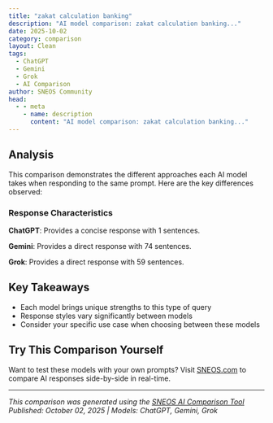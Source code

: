 ```yaml
---
title: "zakat calculation banking"
description: "AI model comparison: zakat calculation banking..."
date: 2025-10-02
category: comparison
layout: Clean
tags:
  - ChatGPT
  - Gemini
  - Grok
  - AI Comparison
author: SNEOS Community
head:
  - - meta
    - name: description
      content: "AI model comparison: zakat calculation banking..."
---
```


<ChatComparison
  title="zakat calculation banking"
  prompt="zakat calculation banking"
  :responses='{
    "ChatGPT": "Calculating zakat is an important religious obligation for Muslims, and it requires understanding what assets are subject to zakat and the applicable rates. Here’s a guide to understanding how to calculate zakat, particularly in the context of banking and financial assets:\n\n### What is Zakat?\n\nZakat is a form of almsgiving treated in Islam as a tax, or religious obligation, that is mandatory for all Muslims who meet the necessary criteria of wealth. The standard rate for zakat is typically 2.5% of the wealth you have owned for a lunar year.\n\n### Assets Subject to Zakat\n\n1. **Cash**: This includes all the cash you hold in hand and in bank accounts.\n2. **Gold and Silver**: The value of any gold and silver you own, whether in jewelry or investment form.\n3. **Stocks and Investments**: If you own shares in companies or mutual funds, calculate the market value.\n4. **Business Assets**: Any inventory or equipment owned that is not specifically traded for cash.\n5. **Real Estate**: Zakat is due on any properties held for investment (but not on the property you live in).\n\n### Assets Not Subject to Zakat\n\n- Personal belongings (like clothes, furniture, cars for personal use).\n- Properties you live in (primary residence).\n- Debts you owe (but debts owed to you are included as assets).\n\n### Zakat Calculation Steps\n\n1. **Determine Your Wealth Composition**: Tally up all your assets subject to zakat.\n   - Example:\n     - Cash in bank: $5,000\n     - Gold: $2,000\n     - Stocks: $3,000\n     - Total Assets: $10,000\n\n2. **Subtract Liabilities**: Deduct any debts you owe from your total assets.\n   - Example:\n     - Total liabilities (loans, debts): $1,000\n     - Net Zakatable Wealth: $10,000 - $1,000 = $9,000\n\n3. **Calculate Zakat Due**: Apply the zakat rate of 2.5% to your net zakatable wealth.\n   - Zakat Due = 2.5% of $9,000 = $225\n\n### Special Considerations\n\n- **Zakat Year**: The zakat is due annually, based on the lunar year. Keep track of when your zakat year starts.\n- **Currency Fluctuation**: If you&#39;re calculating zakat in different currencies, ensure you use the current exchange rate to assess the value accurately.\n- **Intent and Niyyah**: Make the intention (niyyah) to pay zakat as part of the process. This is an important spiritual consideration in Islam.\n\n### Conclusion\n\nThis calculation can be done easily using spreadsheets or zakat calculators available online. It’s also a commonly discussed topic in financial and community circles, so don’t hesitate to seek help or ask questions if you’re uncertain.\n\nIf you have specific banking data or assets in mind, feel free to detail them, and I can help illustrate the calculation further.",
    "Gemini": "Zakat on bank deposits is generally calculated on the balance you have in your account that has been held for a full lunar year (Hawl). Here\u0027s a breakdown of the process, considering different types of accounts and common scenarios:\n\n**1. Types of Accounts \u0026 Zakat Applicability:**\n\n*   **Savings Accounts:** Generally, Zakat *is* applicable on the balance in savings accounts that meet the Nisab and Hawl conditions.\n*   **Checking Accounts (Current Accounts):** Zakat *is* applicable if the balance is maintained above the Nisab for a full lunar year. Even if the balance fluctuates, if it generally stays above the Nisab, zakat is due on the lowest balance reached during the year.\n*   **Term Deposits/Fixed Deposits/Certificates of Deposit:** Zakat *is* applicable on the matured amount (principal \u002B accrued profit) if it has been held for a lunar year.\n*   **Retirement Accounts (e.g., 401k, IRA - if applicable under your local Islamic rulings):** This is a complex area. Opinions differ among scholars:\n    *   Some say zakat is due annually on the entire balance if you have access to it, even if you haven\u0027t withdrawn it.\n    *   Others say zakat is due only when you withdraw the money. In this case, you would pay zakat on the withdrawn amount for the year it is withdrawn, even if it had been accumulating for many years prior.\n    *   A third opinion is to pay Zakat on it whenever you are able to access it.\n\n**2. Key Concepts:**\n\n*   **Nisab (Threshold):** This is the minimum amount of wealth one must possess before Zakat becomes obligatory. It\u0027s based on the value of either gold or silver.  You use whichever is lower.\n    *   **Gold Standard:** Approximately 87.48 grams (2.81 troy ounces) of pure gold.  Find the current market value of gold per gram/ounce and multiply by 87.48 grams.\n    *   **Silver Standard:** Approximately 612.36 grams (19.72 troy ounces) of pure silver. Find the current market value of silver per gram/ounce and multiply by 612.36 grams.\n*   **Hawl (Lunar Year):** A complete Islamic lunar year, which is approximately 354 days. Zakat is due on wealth that has been in your possession for a full Hawl.\n\n**3. Calculation Steps:**\n\n1.  **Determine the Nisab:** Find the current market value of gold and silver and calculate the Nisab value using both standards.  Use the *lower* of the two values as your Nisab.\n\n2.  **Calculate Zakat-able Assets:**  Add up the balances in all your bank accounts (savings, checking, term deposits, etc.) that meet the criteria mentioned above.  Include any other zakat-able assets you own (cash, gold, silver, business inventory, etc.).\n\n3.  **Deduct Liabilities (Debts):**  *Some scholars* allow you to deduct immediate, payable debts from your zakat-able assets *before* calculating zakat.  This is a complex issue with varying opinions.  Consult with a knowledgeable scholar.  Examples of deductible debts might include:\n    *   Overdue bills (utilities, rent, etc.)\n    *   Short-term loans that are due soon.\n    *   Credit card balances that you intend to pay off quickly.\n    *   *Mortgages are a more complex issue and opinions vary greatly.*\n    *   *Long-term loans are generally *not* deducted, but again, consult a scholar.*\n\n4.  **Compare to Nisab:** If your total zakat-able assets (after deducting allowed liabilities) are *equal to or greater* than the Nisab, then you are obligated to pay Zakat.\n\n5.  **Calculate Zakat Amount:**  Multiply your total zakat-able assets (after deductions) by 2.5% (1/40th).\n\n**Example:**\n\n*   Let\u0027s say the Nisab (based on the *lower* of gold or silver value) is $4,000.\n*   You have:\n    *   Savings Account: $6,000\n    *   Checking Account: $1,000\n    *   Term Deposit: $3,000\n*   Total Zakat-able Assets: $6,000 \u002B $1,000 \u002B $3,000 = $10,000\n*   You have outstanding credit card debt of $500 (deductible, according to *some* scholars).\n*   Adjusted Zakat-able Assets: $10,000 - $500 = $9,500\n*   Since $9,500 is greater than the Nisab of $4,000, you are obligated to pay Zakat.\n*   Zakat Amount: $9,500 * 0.025 = $237.50\n\n**Important Considerations \u0026 Caveats:**\n\n*   **Lunar vs. Solar Year:** Zakat is based on the *lunar* year (approximately 354 days). If you are using a solar year for tracking, you may need to adjust the Hawl calculation.  Many online zakat calculators will handle this conversion.\n*   **Fluctuating Balances:** As mentioned earlier, if your account balance fluctuates throughout the year, some scholars advise calculating Zakat on the *lowest* balance held during the year, as long as it stayed above the Nisab. Others say you should pay Zakat on your end-of-year balance.  Consult with a scholar for guidance.\n*   **Intention (Niyyah):** It is essential to have the intention (Niyyah) to pay Zakat for the sake of Allah when you are giving it.\n*   **Scholarly Differences:** There are differences of opinion among Islamic scholars on various aspects of Zakat calculation, particularly regarding deductions, retirement accounts, and fluctuating balances.  *It is crucial to consult with a knowledgeable and trusted Islamic scholar or religious authority to get personalized guidance based on your specific circumstances and the accepted rulings in your region.*\n*   **Zakat Calculators:** Many online Zakat calculators can help with the calculations, but they should be used as a guide, not as a substitute for consulting with a scholar.  Make sure the calculator is using the correct Nisab value and allows for appropriate deductions based on your scholar\u0027s advice.\n*   **Record Keeping:** Maintain accurate records of your assets, liabilities, and Zakat payments for future reference.\n*   **Where to Pay Zakat:** Zakat can be paid to eligible recipients, such as the poor, the needy, those in debt, or organizations that work to support these individuals according to Islamic guidelines.\n\n**Disclaimer:** I am an AI chatbot and cannot provide religious or financial advice. This information is for general guidance only. You must consult with qualified Islamic scholars and financial professionals for personalized advice.\n",
    "Grok": "Zakat is an obligatory form of charity in Islam, representing one of the Five Pillars. It is a religious duty for Muslims to pay Zakat on their wealth if it meets certain conditions, such as reaching the nisab threshold (a minimum amount of wealth) and being held for a full lunar year (hawl). When it comes to banking and Zakat calculation, this usually refers to the Zakat due on savings, investments, or other financial assets held in banks.\n\nHere\u2019s a detailed guide on how to calculate Zakat in the context of banking:\n\n---\n\n### 1. Determine if Zakat is Due\nZakat is due on wealth if:\n- **Nisab Threshold is Met**: Your total wealth (including savings, investments, gold, silver, etc.) is equal to or exceeds the nisab value. The nisab is equivalent to the value of 85 grams of gold or 595 grams of silver (whichever is lower at the time of calculation). As of recent years, the nisab is often calculated based on the silver value, as it tends to be lower.\n- **Hawl (One Lunar Year)**: The wealth must have been in your possession for one full lunar year (approximately 354 days).\n\n---\n\n### 2. Identify Zakatable Assets in Banking\nIn the context of banking, the following assets are typically subject to Zakat:\n- **Savings in Bank Accounts**: Cash held in savings or current accounts.\n- **Fixed Deposits**: Money in fixed or term deposits.\n- **Investments**: Profits or returns from Islamic or conventional investments (if they are halal and meet the nisab and hawl criteria). For conventional investments, any impermissible income (like interest) must be purified by giving it away to charity without counting it as Zakat.\n- **Shares and Stocks**: If held for investment purposes, Zakat is calculated on their market value. If held for trading, the entire value is zakatable.\n\n**Note**: Loans given out (money you are owed) may also be zakatable if there is a reasonable expectation of recovering it.\n\n---\n\n### 3. Exclude Non-Zakatable Items\nThe following are generally not subject to Zakat:\n- **Personal Use Items**: Wealth used for personal needs (e.g., house, car, clothing) is not zakatable.\n- **Interest Income**: In conventional banking, interest (riba) is impermissible in Islam. If you have received interest, it must be given away as charity without counting it as Zakat or part of your wealth.\n- **Debts Owed**: If you have debts, some scholars allow you to deduct the amount of debt from your zakatable wealth when calculating Zakat. Consult a scholar for clarity on your specific situation.\n\n---\n\n### 4. Calculate Your Total Zakatable Wealth\n- Add up the value of all zakatable assets (savings, investments, etc.) held in bank accounts or elsewhere.\n- Deduct any debts or liabilities (if applicable, based on scholarly opinion).\n\n**Formula for Zakatable Wealth:**\nTotal Zakatable Wealth = (Cash in Bank \u002B Investments \u002B Shares \u002B Other Zakatable Assets) - (Debts Owed, if deductible)\n\n---\n\n### 5. Check if Your Wealth Meets the Nisab\n- Compare your total zakatable wealth to the nisab threshold.\n- You can check the current nisab value based on the price of gold or silver. Many Islamic organizations or Zakat calculators provide the updated nisab value.\n- For example, if the nisab (based on silver) is $300 USD, and your zakatable wealth is $500 USD, Zakat is due.\n\n---\n\n### 6. Calculate Zakat Amount\n- Zakat is 2.5% (or 1/40th) of your total zakatable wealth.\n- **Formula**: Zakat = Total Zakatable Wealth \u00D7 0.025\n\n**Example Calculation**:\n- Total savings in bank: $10,000\n- Nisab (hypothetical): $300\n- Since $10,000 \u003E $300, Zakat is due.\n- Zakat = $10,000 \u00D7 0.025 = $250\n\n---\n\n### 7. Pay Zakat\n- Zakat must be paid to eligible recipients as defined in the Quran (Surah At-Tawbah 9:60), including the poor, needy, and others in specific categories.\n- You can pay Zakat directly to individuals or through Islamic charities and organizations.\n\n---\n\n### Additional Notes on Banking and Zakat\n1. **Conventional vs. Islamic Banking**:\n   - In conventional banking, interest earned is not zakatable, as it is considered haram (forbidden). It should be purified by giving it away to charity (not as Zakat).\n   - In Islamic banking, profits from halal investments or accounts are zakatable if they meet the nisab and hawl conditions.\n2. **Zakat on Loans**:\n   - If you have taken a loan, consult a scholar on whether it can be deducted from your zakatable wealth.\n   - If you have given a loan, Zakat is due on it only if you expect to recover it.\n3. **Zakat Calculators**:\n   - Many Islamic organizations and apps provide Zakat calculators to help you determine the amount due based on your bank savings and other assets.\n\n---\n\n### Practical Tips\n- Maintain a record of your wealth and note the lunar year (hawl) to ensure accurate calculation.\n- Use the services of local mosques, Islamic scholars, or Zakat organizations for guidance.\n- Regularly check the nisab value, as it fluctuates with gold and silver prices.\n\nIf you have specific banking products or complex financial assets (e.g., stocks, cryptocurrencies, or retirement funds), it\u2019s advisable to consult a knowledgeable scholar or Islamic financial advisor for tailored advice."
  }'
  published-date="09:02"
/>

## Analysis

This comparison demonstrates the different approaches each AI model takes when responding to the same prompt. Here are the key differences observed:

### Response Characteristics

**ChatGPT**: Provides a concise response with 1 sentences. 

**Gemini**: Provides a direct response with 74 sentences. 

**Grok**: Provides a direct response with 59 sentences. 

## Key Takeaways

- Each model brings unique strengths to this type of query
- Response styles vary significantly between models
- Consider your specific use case when choosing between these models

## Try This Comparison Yourself

Want to test these models with your own prompts? Visit [SNEOS.com](https://sneos.com) to compare AI responses side-by-side in real-time.

---

*This comparison was generated using the [SNEOS AI Comparison Tool](https://sneos.com)*
*Published: October 02, 2025 | Models: ChatGPT, Gemini, Grok*
